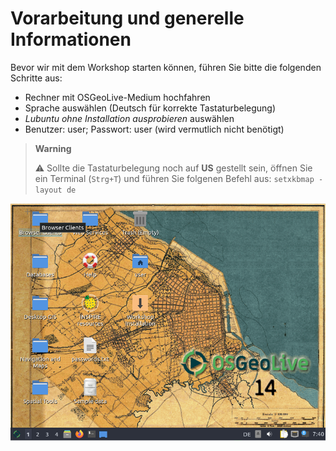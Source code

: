 # Vorarbeitung und generelle Informationen

Bevor wir mit dem Workshop starten können, führen Sie bitte die folgenden Schritte
aus:

* Rechner mit OSGeoLive-Medium hochfahren
* Sprache auswählen (Deutsch für korrekte Tastaturbelegung)
* *Lubuntu ohne Installation ausprobieren* auswählen
* Benutzer: user; Passwort: user (wird vermutlich nicht benötigt)

> **Warning**
>
> :warning:
> Sollte die Tastaturbelegung noch auf **US** gestellt sein, öffnen Sie ein Terminal (`Strg+T`)
> und führen Sie folgenen Befehl aus: `setxkbmap -layout de`
    
![Die Startansicht der OSGeo Live {{ book.osGeoLiveVersion }} auf Ihrem Rechner.](../assets/startview.png)
